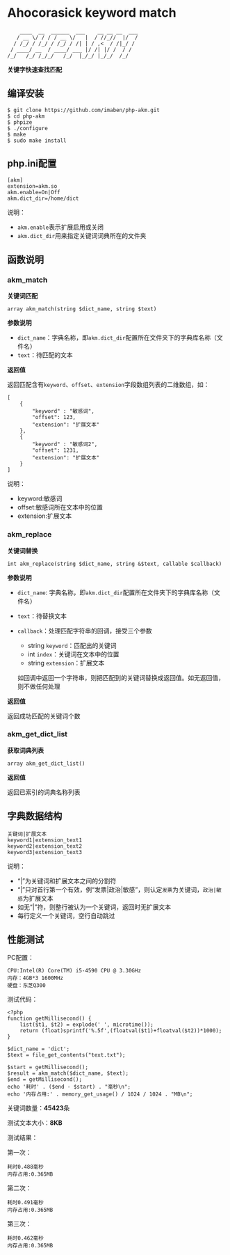 # Ahocorasick keyword match

```
    ____  __  ______  ___    __ __ __  ___
   / __ \/ / / / __ \/   |  / //_//  |/  /
  / /_/ / /_/ / /_/ / /| | / ,<  / /|_/ /
 / ____/ __  / ____/ ___ |/ /| |/ /  / /
/_/   /_/ /_/_/   /_/  |_/_/ |_/_/  /_/

```

**关键字快速查找匹配**

## 编译安装

```
$ git clone https://github.com/imaben/php-akm.git
$ cd php-akm
$ phpize
$ ./configure
$ make 
$ sudo make install
```

## php.ini配置
```
[akm]
extension=akm.so
akm.enable=On|Off
akm.dict_dir=/home/dict
```

说明：

- `akm.enable`表示扩展启用或关闭
- `akm.dict_dir`用来指定关键词词典所在的文件夹


## 函数说明

### akm_match

**关键词匹配**

```
array akm_match(string $dict_name, string $text)
```

**参数说明**

- `dict_name`：字典名称，即`akm.dict_dir`配置所在文件夹下的字典库名称（文件名）
- `text`：待匹配的文本

**返回值**

返回匹配含有`keyword`、`offset`、`extension`字段数组列表的二维数组，如：

```
[
	{
		"keyword" : "敏感词",
		"offset": 123,
		"extension": "扩展文本"
	},
	{
		"keyword" : "敏感词2",
		"offset": 1231,
		"extension": "扩展文本"
	}
]
```
说明：

- keyword:敏感词
- offset:敏感词所在文本中的位置
- extension:扩展文本

### akm_replace

**关键词替换**

```
int akm_replace(string $dict_name, string &$text, callable $callback)
```

**参数说明**

- `dict_name`: 字典名称，即`akm.dict_dir`配置所在文件夹下的字典库名称（文件名）
- `text`：待替换文本
- `callback`：处理匹配字符串的回调，接受三个参数
	- string `keyword`：匹配出的关键词
	- int `index`：关键词在文本中的位置
	- string `extension`：扩展文本
	
	如回调中返回一个字符串，则把匹配到的关键词替换成返回值。如无返回值，则不做任何处理

**返回值**

返回成功匹配的关键词个数

### akm_get_dict_list

**获取词典列表**

```
array akm_get_dict_list()
```

**返回值**

返回已索引的词典名称列表


## 字典数据结构

```
关键词|扩展文本
keyword1|extension_text1
keyword2|extension_text2
keyword3|extension_text3
```

说明：

- “|”为关键词和扩展文本之间的分割符
- “|”只对首行第一个有效，例“发票|政治|敏感”，则认定`发票`为关键词，`政治|敏感`为扩展文本
- 如无“|”符，则整行被认为一个关键词，返回时无扩展文本
- 每行定义一个关键词，空行自动跳过

## 性能测试

PC配置：
```
CPU:Intel(R) Core(TM) i5-4590 CPU @ 3.30GHz
内存：4GB*3 1600MHz
硬盘：东芝Q300
```

测试代码：

```
<?php
function getMillisecond() {
    list($t1, $t2) = explode(' ', microtime());
    return (float)sprintf('%.5f',(floatval($t1)+floatval($t2))*1000);
}

$dict_name = 'dict';
$text = file_get_contents("text.txt");

$start = getMillisecond();
$result = akm_match($dict_name, $text);
$end = getMillisecond();
echo '耗时' . ($end - $start) . "毫秒\n";
echo '内存占用:' . memory_get_usage() / 1024 / 1024 . "MB\n";
```

关键词数量：**45423**条

测试文本大小：**8KB**

测试结果：

第一次：
```
耗时0.488毫秒
内存占用:0.365MB
```

第二次：
```
耗时0.491毫秒
内存占用:0.365MB
```

第三次：
```
耗时0.462毫秒
内存占用:0.365MB
```
